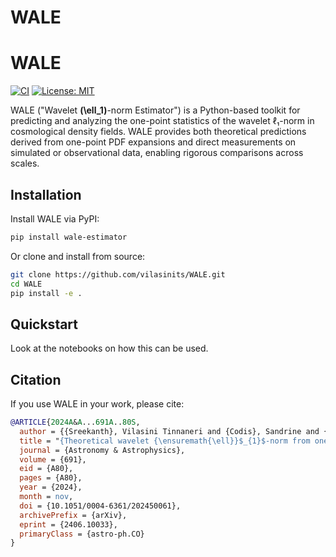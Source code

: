 # WALE
# WALE

[![CI](https://github.com/vilasinits/WALE/actions/workflows/ci.yml/badge.svg)](https://github.com/vilasinits/WALE/actions) [![License: MIT](https://img.shields.io/badge/License-MIT-yellow.svg)](LICENSE)

WALE ("Wavelet **\(\ell_1\)**-norm Estimator") is a Python-based toolkit for predicting and analyzing the one-point statistics of the wavelet ℓ₁-norm in cosmological density fields. WALE provides both theoretical predictions derived from one-point PDF expansions and direct measurements on simulated or observational data, enabling rigorous comparisons across scales.

## Installation

Install WALE via PyPI:

```bash
pip install wale-estimator
```

Or clone and install from source:

```bash
git clone https://github.com/vilasinits/WALE.git
cd WALE
pip install -e .
```

## Quickstart

Look at the notebooks on how this can be used.

## Citation

If you use WALE in your work, please cite:

```bibtex
@ARTICLE{2024A&A...691A..80S,
  author = {{Sreekanth}, Vilasini Tinnaneri and {Codis}, Sandrine and {Barthelemy}, Alexandre and {Starck}, Jean-Luc},
  title = "{Theoretical wavelet {\ensuremath{\ell}}$_{1}$-norm from one-point probability density function prediction}",
  journal = {Astronomy & Astrophysics},
  volume = {691},
  eid = {A80},
  pages = {A80},
  year = {2024},
  month = nov,
  doi = {10.1051/0004-6361/202450061},
  archivePrefix = {arXiv},
  eprint = {2406.10033},
  primaryClass = {astro-ph.CO}
}
```

